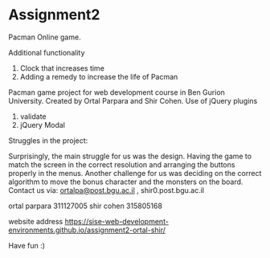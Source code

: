 # Assignment2
 
Pacman Online game.

Additional functionality
1. Clock that increases time
2. Adding a remedy to increase the life of Pacman

Pacman game project for web development course in Ben Gurion University.
Created by Ortal Parpara and Shir Cohen.
Use of jQuery plugins
1. validate
2. jQuery Modal

Struggles in the project:

Surprisingly, the main struggle for us was the design. Having the game to match the screen in the correct resolution and arranging the buttons properly in the menus.
Another challenge for us was deciding on the correct algorithm to move the bonus character and the monsters on the board.
 Contact us via: ortalpa@post.bgu.ac.il , shir0.post.bgu.ac.il

ortal parpara  311127005
shir cohen 315805168

website address https://sise-web-development-environments.github.io/assignment2-ortal-shir/

Have fun :)
